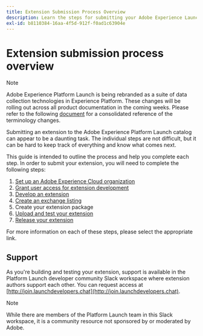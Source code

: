 ```yaml
---
title: Extension Submission Process Overview
description: Learn the steps for submitting your Adobe Experience Launch extension from development to release.
exl-id: b8110384-16aa-4f5d-912f-f0ad1c63904e
---
```

# Extension submission process overview

>[!NOTE]
>
>Adobe Experience Platform Launch is being rebranded as a suite of data collection technologies in Experience Platform. These changes will be rolling out across all product documentation in the coming weeks. Please refer to the following [document](../../launch-name-updates) for a consolidated reference of the terminology changes.

Submitting an extension to the Adobe Experience Platform Launch catalog can appear to be a daunting task.  The individual steps are not difficult, but it can be hard to keep track of everything and know what comes next.

This guide is intended to outline the process and help you complete each step.  In order to submit your extension, you will need to complete the following steps:

1. [Set up an Adobe Experience Cloud organization](./setup.md)
2. [Grant user access for extension development](./access.md)
3. [Develop an extension](./develop.md)
4. [Create an exchange listing](./create-listing.md)
5. Create your extension package
6. [Upload and test your extension](./upload-and-test.md)
7. [Release your extension](./release.md)

For more information on each of these steps, please select the appropriate link.

## Support

As you're building and testing your extension, support is available in the Platform Launch developer community Slack workspace where extension authors support each other. You can request access at [http://join.launchdevelopers.chat](http://join.launchdevelopers.chat). 

>[!NOTE]
>
>While there are members of the Platform Launch team in this Slack workspace, it is a community resource not sponsored by or moderated by Adobe.
